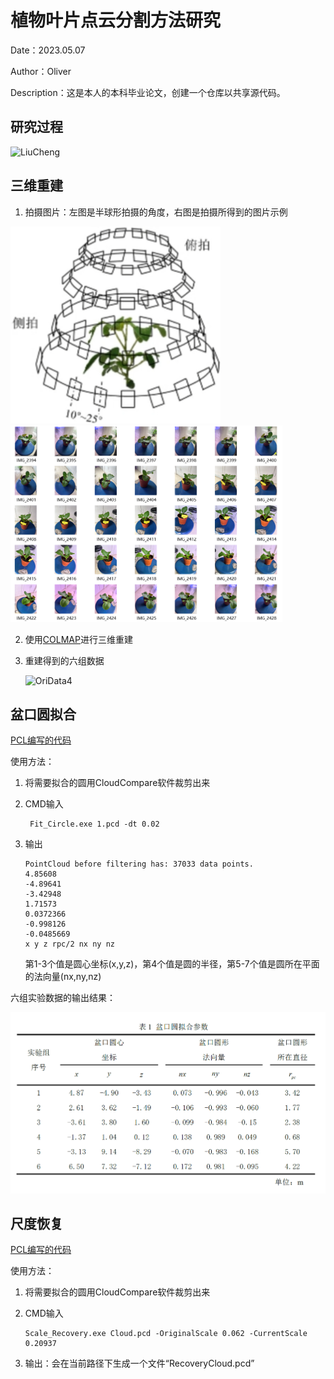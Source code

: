 # 植物叶片点云分割方法研究

Date：2023.05.07

Author：Oliver

Description：这是本人的本科毕业论文，创建一个仓库以共享源代码。

## 研究过程

![LiuCheng](C:\Users\Oliver\Desktop\UT\Asset\LiuCheng.png)

## 三维重建
1. 拍摄图片：左图是半球形拍摄的角度，右图是拍摄所得到的图片示例

<img src="/Asset/Angle.png" width="336" height="315"><img src="/Asset/Picture.png" width="435" height="315">


2. 使用[COLMAP](https://colmap.github.io/)进行三维重建

3. 重建得到的六组数据

   ![OriData4](\Asset\OriData4.png)


## 盆口圆拟合

[PCL编写的代码](1_Fit_Circle/main.cpp)

使用方法：

1. 将需要拟合的圆用CloudCompare软件裁剪出来

2. CMD输入

   ```
    Fit_Circle.exe 1.pcd -dt 0.02
   ```

3. 输出

   ```
   PointCloud before filtering has: 37033 data points.
   4.85608
   -4.89641
   -3.42948
   1.71573
   0.0372366
   -0.998126
   -0.0485669
   x y z rpc/2 nx ny nz
   
   ```

   第1-3个值是圆心坐标(x,y,z)，第4个值是圆的半径，第5-7个值是圆所在平面的法向量(nx,ny,nz)

六组实验数据的输出结果：

![Circle](\Asset\Circle.png)

## 尺度恢复

[PCL编写的代码](2_ScaleRecover/main.cpp)

使用方法：

1. 将需要拟合的圆用CloudCompare软件裁剪出来

2. CMD输入

   ```
   Scale_Recovery.exe Cloud.pcd -OriginalScale 0.062 -CurrentScale 0.20937
   ```

3. 输出：会在当前路径下生成一个文件“RecoveryCloud.pcd”

